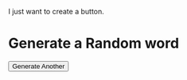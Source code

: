 I just want to create a button.
<h1>Generate a Random word</h1>
<body>
<div id="random-name"></div>
<button id="generate">Generate Another</button>
<script src="script.js"></script>
</body>
